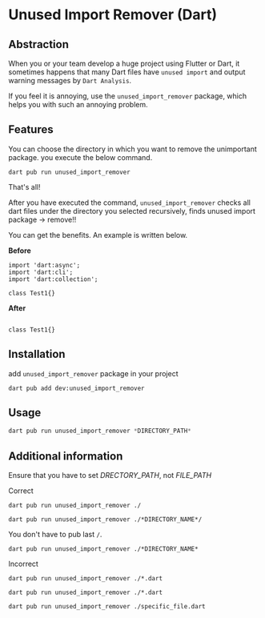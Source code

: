 <!--
This README describes the package. If you publish this package to pub.dev,
this README's contents appear on the landing page for your package.

For information about how to write a good package README, see the guide for
[writing package pages](https://dart.dev/guides/libraries/writing-package-pages).

For general information about developing packages, see the Dart guide for
[creating packages](https://dart.dev/guides/libraries/create-library-packages)
and the Flutter guide for
[developing packages and plugins](https://flutter.dev/developing-packages).
-->

# Unused Import Remover (Dart)

## Abstraction

When you or your team develop a huge project using Flutter or Dart, it sometimes happens that many Dart files have `unused import` and output warning messages by `Dart Analysis`.

If you feel it is annoying, use the `unused_import_remover` package, which helps you with such an annoying problem.

## Features

You can choose the directory in which you want to remove the unimportant package. you execute the below command.

```
dart pub run unused_import_remover
```

That's all!

After you have executed the command, `unused_import_remover` checks all dart files under the directory you selected recursively, finds unused import package -> remove!!

You can get the benefits. An example is written below.

**Before**

```
import 'dart:async';
import 'dart:cli';
import 'dart:collection';

class Test1{}
```

**After**

```

class Test1{}
```

## Installation

add `unused_import_remover` package in your project

```
dart pub add dev:unused_import_remover
```

## Usage

```dart
dart pub run unused_import_remover *DIRECTORY_PATH*
```

## Additional information

Ensure that you have to set _DRECTORY_PATH_, not _FILE_PATH_

Correct

```
dart pub run unused_import_remover ./
```

```
dart pub run unused_import_remover ./*DIRECTORY_NAME*/
```

You don't have to pub last `/`.

```
dart pub run unused_import_remover ./*DIRECTORY_NAME*
```

Incorrect

```
dart pub run unused_import_remover ./*.dart
```

```
dart pub run unused_import_remover ./*.dart
```

```
dart pub run unused_import_remover ./specific_file.dart
```
